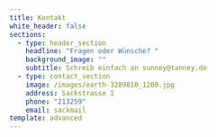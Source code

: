 ```yaml
---
title: Kontakt
white_header: false
sections:
  - type: header_section
    headline: "Fragen oder Wünsche? "
    background_image: ""
    subtitle: Schreib einfach an sunney@tanney.de
  - type: contact_section
    image: /images/earth-3289810_1280.jpg
    address: Sackstrasse 1
    phone: "213259"
    email: sackmail
template: advanced
---
```

